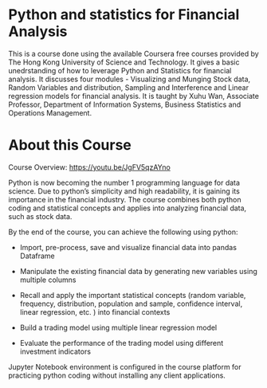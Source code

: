 # Python and statistics for Financial Analysis
This is a course done using the available Coursera free courses provided by The Hong Kong University of Science and Technology. It gives a basic unedrstanding of how to leverage Python and Statistics for financial analysis. It discusses four modules - Visualizing and Munging Stock data, Random Variables and distribution, Sampling and Interference and Linear regression models for financial analysis. It is taught by Xuhu Wan, Associate Professor, Department of Information Systems, Business Statistics and Operations Management. 

# About this Course
Course Overview: https://youtu.be/JgFV5qzAYno

Python is now becoming the number 1 programming language for data science. Due to python’s simplicity and high readability, it is gaining its importance in the financial industry.  The course combines both python coding and statistical concepts and applies into analyzing financial data, such as stock data.

By the end of the course, you can achieve the following using python:

- Import, pre-process, save and visualize financial data into pandas Dataframe

- Manipulate the existing financial data by generating new variables using multiple columns

- Recall and apply the important statistical concepts (random variable, frequency, distribution, population and sample, confidence interval, linear regression, etc. ) into financial contexts

- Build a trading model using multiple linear regression model 

- Evaluate the performance of the trading model using different investment indicators

Jupyter Notebook environment is configured in the course platform for practicing python coding without installing any client applications.
